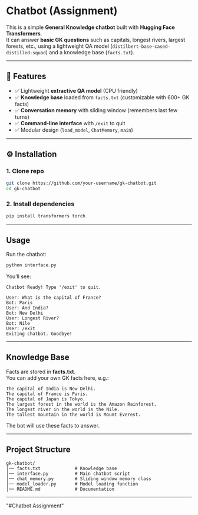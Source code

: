 # Chatbot (Assignment)

This is a simple **General Knowledge chatbot** built with **Hugging Face Transformers**.  
It can answer **basic GK questions** such as capitals, longest rivers, largest forests, etc., using a lightweight QA model (`distilbert-base-cased-distilled-squad`) and a knowledge base (`facts.txt`).  

---

## 📌 Features
- ✅ Lightweight **extractive QA model** (CPU friendly)  
- ✅ **Knowledge base** loaded from `facts.txt` (customizable with 600+ GK facts)  
- ✅ **Conversation memory** with sliding window (remembers last few turns)  
- ✅ **Command-line interface** with `/exit` to quit  
- ✅ Modular design (`load_model`, `ChatMemory`, `main`)  

---

## ⚙️ Installation

### 1. Clone repo
```bash
git clone https://github.com/your-username/gk-chatbot.git
cd gk-chatbot
```

### 2. Install dependencies
```bash
pip install transformers torch
```

---

##  Usage

Run the chatbot:

```bash
python interface.py
```

You’ll see:

```
Chatbot Ready! Type '/exit' to quit.

User: What is the capital of France?
Bot: Paris
User: And India?
Bot: New Delhi
User: Longest River?
Bot: Nile
User: /exit
Exiting chatbot. Goodbye!
```

---

##  Knowledge Base

Facts are stored in **facts.txt**.  
You can add your own GK facts here, e.g.:

```
The capital of India is New Delhi.
The capital of France is Paris.
The capital of Japan is Tokyo.
The largest forest in the world is the Amazon Rainforest.
The longest river in the world is the Nile.
The tallest mountain in the world is Mount Everest.
```

The bot will use these facts to answer.

---

##  Project Structure
```
gk-chatbot/
│── facts.txt             # Knowledge base
│── interface.py          # Main chatbot script
│── chat_memory.py        # Sliding window memory class
│── model_loader.py       # Model loading function
│── README.md             # Documentation
```

---


"#Chatbot Assignment" 
